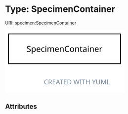 
# Type: SpecimenContainer




URI: [specimen:SpecimenContainer](https://ccdh.org/specimen/SpecimenContainer)


![img](images/SpecimenContainer.svg)

## Attributes

